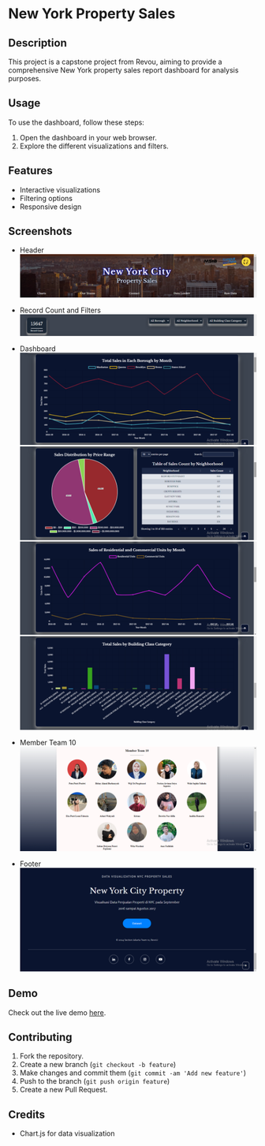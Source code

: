 # New York Property Sales

## Description
This project is a capstone project from Revou, aiming to provide a comprehensive New York property sales report dashboard for analysis purposes.

## Usage
To use the dashboard, follow these steps:

1. Open the dashboard in your web browser.
2. Explore the different visualizations and filters.

## Features
- Interactive visualizations
- Filtering options
- Responsive design

## Screenshots
- Header
![Header](assets/screenshoot/header.png)

- Record Count and Filters
![Record Count and Filters](assets/screenshoot/filter.png)

- Dashboard
![Dashboard](assets/screenshoot/totalSales.png)
![Dashboard](assets/screenshoot/pieandtable.png)
![Dashboard](assets/screenshoot/propertyType.png)
![Dashboard](assets/screenshoot/totalSalesbyCategory.png)

- Member Team 10
![Member Team 10](assets/screenshoot/teams.png)

- Footer
![Footer](assets/screenshoot/footer.png)

## Demo
Check out the live demo [here](https://km-feb24-jakarta-10.vercel.app/).

## Contributing
1. Fork the repository.
2. Create a new branch (`git checkout -b feature`)
3. Make changes and commit them (`git commit -am 'Add new feature'`)
4. Push to the branch (`git push origin feature`)
5. Create a new Pull Request.

## Credits
- Chart.js for data visualization
